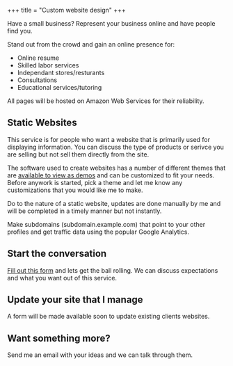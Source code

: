 +++
title = "Custom website design"
+++

Have a small business? Represent your business online and have people find you.

<!--more-->

Stand out from the crowd and gain an online presence for:

 * Online resume
 * Skilled labor services
 * Independant stores/resturants
 * Consultations
 * Educational services/tutoring

All pages will be hosted on Amazon Web Services for their reliability.

## Static Websites
This service is for people who want a website that is primarily used for displaying information. You can discuss the type of products or serivce you are selling but not sell them directly from the site.

The software used to create websites has a number of different themes that are [available to view as demos](https://themes.gohugo.io/) and can be customized to fit your needs. Before anywork is started, pick a theme and let me know any customizations that you would like me to make.

Do to the nature of a static website, updates are done manually by me and will be completed in a timely manner but not instantly.

Make subdomains (subdomain.example.com) that point to your other profiles and get traffic data using the popular Google Analytics.

## Start the conversation
[Fill out this form](https://goo.gl/forms/7dfK0CXto9na6q1h1) and lets get the ball rolling. We can discuss expectations and what you want out of this service.

## Update your site that I manage
A form will be made available soon to update existing clients websites.

## Want something more?
Send me an email with your ideas and we can talk through them.
